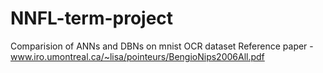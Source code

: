# NNFL-term-project
Comparision of ANNs and DBNs on mnist OCR dataset
Reference paper - www.iro.umontreal.ca/~lisa/pointeurs/BengioNips2006All.pdf
